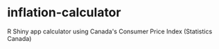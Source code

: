 # inflation-calculator
R Shiny app calculator using Canada's Consumer Price Index (Statistics Canada)
